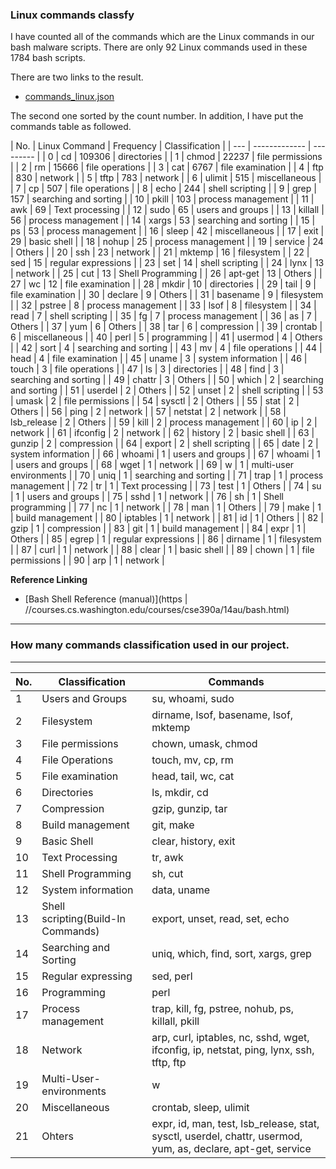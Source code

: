 ### Linux commands classfy

I have counted all of the commands which are the Linux commands in our bash malware scripts. There are only 92 Linux commands used in these 1784 bash scripts.

There are two links to the result.

- [commands_linux.json](https://github.com/guozetang/IoT-Malware-Dataset-App/blob/master/commands_linux.json)

The second one sorted by the count number. In addition, I have put the commands table as followed.

| No. | Linux Command | Frequency | Classification          |
| --- | ------------- | --------- |
| 0   | cd            | 109306    | directories             |
| 1   | chmod         | 22237     | file permissions        |
| 2   | rm            | 15666     | file operations         |
| 3   | cat           | 6767      | file examination        |
| 4   | ftp           | 830       | network                 |
| 5   | tftp          | 783       | network                 |
| 6   | ulimit        | 515       | miscellaneous           |
| 7   | cp            | 507       | file operations         |
| 8   | echo          | 244       | shell scripting         |
| 9   | grep          | 157       | searching and sorting   |
| 10  | pkill         | 103       | process management      |
| 11  | awk           | 69        | Text processing         |
| 12  | sudo          | 65        | users and groups        |
| 13  | killall       | 56        | process management      |
| 14  | xargs         | 53        | searching and sorting   |
| 15  | ps            | 53        | process management      |
| 16  | sleep         | 42        | miscellaneous           |
| 17  | exit          | 29        | basic shell             |
| 18  | nohup         | 25        | process management      |
| 19  | service       | 24        | Others                  |
| 20  | ssh           | 23        | network                 |
| 21  | mktemp        | 16        | filesystem              |
| 22  | sed           | 15        | regular expressions     |
| 23  | set           | 14        | shell scripting         |
| 24  | lynx          | 13        | network                 |
| 25  | cut           | 13        | Shell Programming       |
| 26  | apt-get       | 13        | Others                  |
| 27  | wc            | 12        | file examination        |
| 28  | mkdir         | 10        | directories             |
| 29  | tail          | 9         | file examination        |
| 30  | declare       | 9         | Others                  |
| 31  | basename      | 9         | filesystem              |
| 32  | pstree        | 8         | process management      |
| 33  | lsof          | 8         | filesystem              |
| 34  | read          | 7         | shell scripting         |
| 35  | fg            | 7         | process management      |
| 36  | as            | 7         | Others                  |
| 37  | yum           | 6         | Others                  |
| 38  | tar           | 6         | compression             |
| 39  | crontab       | 6         | miscellaneous           |
| 40  | perl          | 5         | programming             |
| 41  | usermod       | 4         | Others                  |
| 42  | sort          | 4         | searching and sorting   |
| 43  | mv            | 4         | file operations         |
| 44  | head          | 4         | file examination        |
| 45  | uname         | 3         | system information      |
| 46  | touch         | 3         | file operations         |
| 47  | ls            | 3         | directories             |
| 48  | find          | 3         | searching and sorting   |
| 49  | chattr        | 3         | Others                  |
| 50  | which         | 2         | searching and sorting   |
| 51  | userdel       | 2         | Others                  |
| 52  | unset         | 2         | shell scripting         |
| 53  | umask         | 2         | file permissions        |
| 54  | sysctl        | 2         | Others                  |
| 55  | stat          | 2         | Others                  |
| 56  | ping          | 2         | network                 |
| 57  | netstat       | 2         | network                 |
| 58  | lsb_release   | 2         | Others                  |
| 59  | kill          | 2         | process management      |
| 60  | ip            | 2         | network                 |
| 61  | ifconfig      | 2         | network                 |
| 62  | history       | 2         | basic shell             |
| 63  | gunzip        | 2         | compression             |
| 64  | export        | 2         | shell scripting         |
| 65  | date          | 2         | system information      |
| 66  | whoami        | 1         | users and groups        |
| 67  | whoami        | 1         | users and groups        |
| 68  | wget          | 1         | network                 |
| 69  | w             | 1         | multi-user environments |
| 70  | uniq          | 1         | searching and sorting   |
| 71  | trap          | 1         | process management      |
| 72  | tr            | 1         | Text processing         |
| 73  | test          | 1         | Others                  |
| 74  | su            | 1         | users and groups        |
| 75  | sshd          | 1         | network                 |
| 76  | sh            | 1         | Shell programming       |
| 77  | nc            | 1         | network                 |
| 78  | man           | 1         | Others                  |
| 79  | make          | 1         | build management        |
| 80  | iptables      | 1         | network                 |
| 81  | id            | 1         | Others                  |
| 82  | gzip          | 1         | compression             |
| 83  | git           | 1         | build management        |
| 84  | expr          | 1         | Others                  |
| 85  | egrep         | 1         | regular expressions     |
| 86  | dirname       | 1         | filesystem              |
| 87  | curl          | 1         | network                 |
| 88  | clear         | 1         | basic shell             |
| 89  | chown         | 1         | file permissions        |
| 90  | arp           | 1         | network                 |


**Reference Linking**

* [Bash Shell Reference (manual)](https |  //courses.cs.washington.edu/courses/cse390a/14au/bash.html)

----------

### How many commands classification used in our project.
****
| No. | Classification                     | Commands                                                                                                     |
| --- | ---------------------------------- | ------------------------------------------------------------------------------------------------------------ |
| 1   | Users and Groups                   | su, whoami, sudo                                                                                             |
| 2   | Filesystem                         | dirname, lsof, basename, lsof, mktemp                                                                        |
| 3   | File permissions                   | chown, umask, chmod                                                                                          |
| 4   | File Operations                    | touch, mv, cp, rm                                                                                            |
| 5   | File examination                   | head, tail, wc, cat                                                                                          |
| 6   | Directories                        | ls, mkdir, cd                                                                                                |
| 7   | Compression                        | gzip, gunzip, tar                                                                                            |
| 8   | Build management                   | git, make                                                                                                    |
| 9   | Basic Shell                        | clear, history, exit                                                                                         |
| 10  | Text Processing                    | tr, awk                                                                                                      |
| 11  | Shell Programming                  | sh, cut                                                                                                      |
| 12  | System information                 | data, uname                                                                                                  |
| 13  | Shell scripting(Build-In Commands) | export, unset, read, set, echo                                                                               |
| 14  | Searching and Sorting              | uniq, which, find, sort, xargs, grep                                                                         |
| 15  | Regular expressing                 | sed, perl                                                                                                    |
| 16  | Programming                        | perl                                                                                                         |
| 17  | Process management                 | trap, kill, fg, pstree, nohub, ps, killall, pkill                                                            |
| 18  | Network                            | arp, curl, iptables, nc, sshd, wget, ifconfig, ip, netstat, ping, lynx, ssh, tftp, ftp                       |
| 19  | Multi-User-environments            | w                                                                                                            |
| 20  | Miscellaneous                      | crontab, sleep, ulimit                                                                                       |
| 21  | Ohters                             | expr, id, man, test, lsb_release, stat, sysctl, userdel, chattr, usermod, yum, as, declare, apt-get, service |